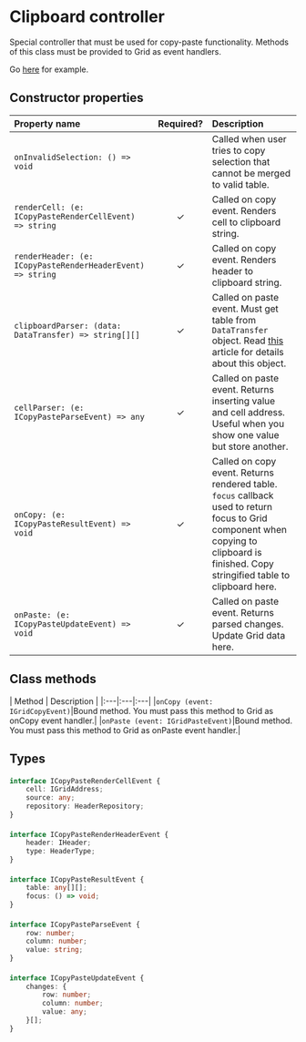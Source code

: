 # Clipboard controller
Special controller that must be used for copy-paste functionality.
Methods of this class must be provided to Grid as event handlers.

Go [here](/examples/copy-and-paste) for example.

## Constructor properties
| Property name | Required? | Description |
|:---|:---:|:---|
|`onInvalidSelection: () => void`||Called when user tries to copy selection that cannot be merged to valid table.|
|`renderCell: (e: ICopyPasteRenderCellEvent) => string`|✓|Called on copy event. Renders cell to clipboard string.|
|`renderHeader: (e: ICopyPasteRenderHeaderEvent) => string`|✓|Called on copy event. Renders header to clipboard string.|
|`clipboardParser: (data: DataTransfer) => string[][]`|✓|Called on paste event. Must get table from `DataTransfer` object. Read [this](https://developer.mozilla.org/en-US/docs/Web/API/DataTransfer) article for details about this object.|
|`cellParser: (e: ICopyPasteParseEvent) => any`|✓|Called on paste event. Returns inserting value and cell address. Useful when you show one value but store another.|
|`onCopy: (e: ICopyPasteResultEvent) => void`|✓|Called on copy event. Returns rendered table. `focus` callback used to return focus to Grid component when copying to clipboard is finished. Copy stringified table to clipboard here.|
|`onPaste: (e: ICopyPasteUpdateEvent) => void`|✓|Called on paste event. Returns parsed changes. Update Grid data here.|

## Class methods
| Method | Description |
|:---|:---|:---|
|`onCopy (event: IGridCopyEvent)`|Bound method. You must pass this method to Grid as onCopy event handler.|
|`onPaste (event: IGridPasteEvent)`|Bound method. You must pass this method to Grid as onPaste event handler.|

## Types
#### <a name="ICopyPasteRenderCellEvent"></a>
```typescript
interface ICopyPasteRenderCellEvent {
    cell: IGridAddress;
    source: any;
    repository: HeaderRepository;
}
```

#### <a name="ICopyPasteRenderHeaderEvent"></a>
```typescript
interface ICopyPasteRenderHeaderEvent {
    header: IHeader;
    type: HeaderType;
}
```

#### <a name="ICopyPasteResultEvent"></a>
```typescript
interface ICopyPasteResultEvent {
    table: any[][];
    focus: () => void;
}
```

#### <a name="ICopyPasteParseEvent"></a>
```typescript
interface ICopyPasteParseEvent {
    row: number;
    column: number;
    value: string;
}
```

#### <a name="ICopyPasteUpdateEvent"></a>
```typescript
interface ICopyPasteUpdateEvent {
    changes: {
        row: number;
        column: number;
        value: any;
    }[];
}
```